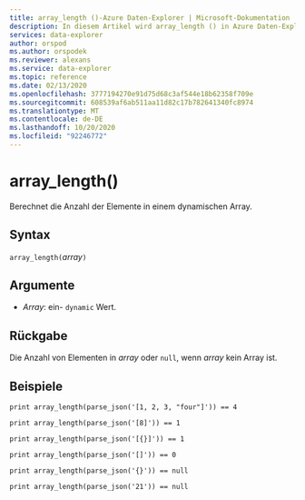 ```yaml
---
title: array_length ()-Azure Daten-Explorer | Microsoft-Dokumentation
description: In diesem Artikel wird array_length () in Azure Daten-Explorer beschrieben.
services: data-explorer
author: orspod
ms.author: orspodek
ms.reviewer: alexans
ms.service: data-explorer
ms.topic: reference
ms.date: 02/13/2020
ms.openlocfilehash: 3777194270e91d75d68c3af544e18b62358f709e
ms.sourcegitcommit: 608539af6ab511aa11d82c17b782641340fc8974
ms.translationtype: MT
ms.contentlocale: de-DE
ms.lasthandoff: 10/20/2020
ms.locfileid: "92246772"
---
```

# <a name="array_length"></a>array_length()

Berechnet die Anzahl der Elemente in einem dynamischen Array.

## <a name="syntax"></a>Syntax

`array_length(`*array*`)`

## <a name="arguments"></a>Argumente

* *Array*: ein- `dynamic` Wert.

## <a name="returns"></a>Rückgabe

Die Anzahl von Elementen in *array* oder `null`, wenn *array* kein Array ist.

## <a name="examples"></a>Beispiele

```kusto
print array_length(parse_json('[1, 2, 3, "four"]')) == 4

print array_length(parse_json('[8]')) == 1

print array_length(parse_json('[{}]')) == 1

print array_length(parse_json('[]')) == 0

print array_length(parse_json('{}')) == null

print array_length(parse_json('21')) == null
```
